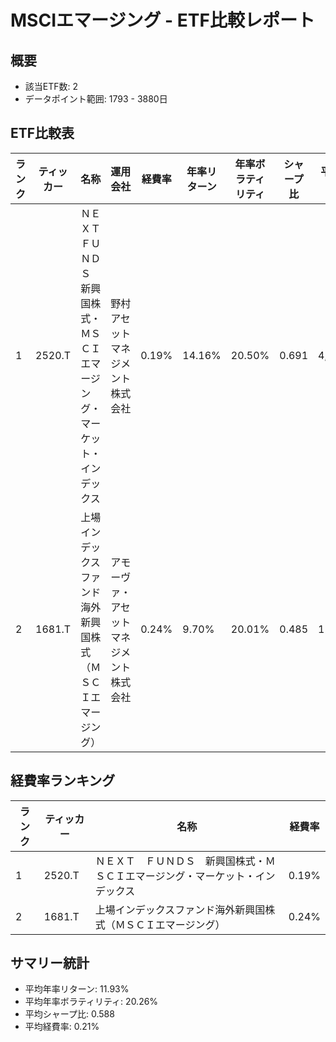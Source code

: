 # MSCIエマージング - ETF比較レポート

## 概要
- 該当ETF数: 2
- データポイント範囲: 1793 - 3880日

## ETF比較表
| ランク | ティッカー | 名称 | 運用会社 | 経費率 | 年率リターン | 年率ボラティリティ | シャープ比 | 平均出来高 |
| --- | --- | --- | --- | --- | --- | --- | --- | --- |
| 1 | 2520.T | ＮＥＸＴ　ＦＵＮＤＳ　新興国株式・ＭＳＣＩエマージング・マーケット・インデックス | 野村アセットマネジメント株式会社 | 0.19% | 14.16% | 20.50% | 0.691 | 4,597 |
| 2 | 1681.T | 上場インデックスファンド海外新興国株式（ＭＳＣＩエマージング） | アモーヴァ・アセットマネジメント株式会社 | 0.24% | 9.70% | 20.01% | 0.485 | 11,888 |

## 経費率ランキング
| ランク | ティッカー | 名称 | 経費率 |
| --- | --- | --- | --- |
| 1 | 2520.T | ＮＥＸＴ　ＦＵＮＤＳ　新興国株式・ＭＳＣＩエマージング・マーケット・インデックス | 0.19% |
| 2 | 1681.T | 上場インデックスファンド海外新興国株式（ＭＳＣＩエマージング） | 0.24% |

## サマリー統計
- 平均年率リターン: 11.93%
- 平均年率ボラティリティ: 20.26%
- 平均シャープ比: 0.588
- 平均経費率: 0.21%
